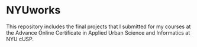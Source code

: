 # NYUworks

This repository includes the final projects that I submitted for my courses at the Advance Online Certificate in Applied Urban Science and Informatics at NYU cUSP.
